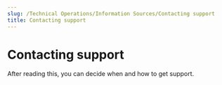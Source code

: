 ```yaml
---
slug: /Technical Operations/Information Sources/Contacting support
title: Contacting support
---
```

# Contacting support

After reading this, you can decide when and how to get support.
